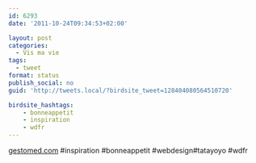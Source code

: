 ```yaml
---
id: 6293
date: '2011-10-24T09:34:53+02:00'

layout: post
categories:
  - Vis ma vie
tags:
  - tweet
format: status
publish_social: no
guid: 'http://tweets.local/?birdsite_tweet=128404080564510720'

birdsite_hashtags:
    - bonneappetit
    - inspiration
    - wdfr
---
```


[gestomed.com](http://www.gestomed.com/) #inspiration #bonneappetit #webdesign#tatayoyo #wdfr